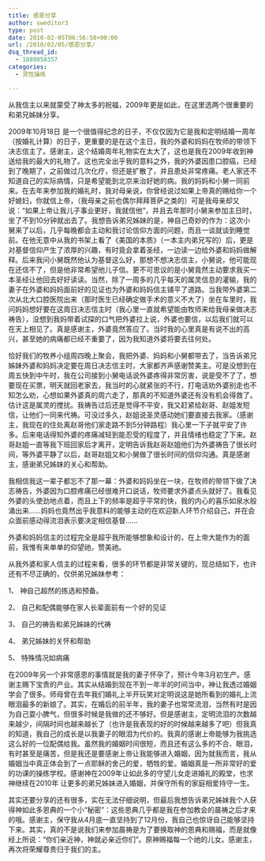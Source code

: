 ```yaml
---
title: 感恩分享
author: sweditor3
type: post
date: 2010-02-05T06:56:58+00:00
url: /2010/02/05/感恩分享/
dsq_thread_id:
  - 1880858357
categories:
  - 灵性操练

---
```

从我信主以来就蒙受了神太多的祝福，2009年更是如此，在这里选两个很重要的和弟兄姊妹分享。
  
2009年10月18日 是一个很值得纪念的日子，不仅仅因为它是我和定明结婚一周年（按婚礼计算）的日子，更重要的是在这个主日，我的外婆和妈妈在牧师的带领下决志信主了。感谢主，这个结婚周年礼物实在太大了，这也是我在2009年收到神送给我的最大的礼物了。这也完全出乎我的意料之外，我的外婆因患口腔癌，已经到了晚期了，之前做过几次化疗，但还是扩散了，并且患处非常疼痛。老人家还不知道自己的实际病情，只是希望能到北京来治好她的病。我的妈妈和小舅一同前来。在去年来参加我的婚礼时，我对母亲说，你曾经说过如果上帝真的赐给你一个好媳妇，你就信上帝，（我母亲之前也偶尔拜拜菩萨之类的）可是我母亲却又说：“如果上帝让我儿子事业更好，我就信他”，并且去年那时小舅来参加主日时，坐了不到10分钟就出去了。我想告诉弟兄姊妹的是，神自己奇妙的作为：这次小舅来了以后，几乎每晚都会主动和我讨论信仰方面的问题，而且一谈就谈到睡觉前。在他无意中从我的书架上看了《美国的本质》（一本主内弟兄写的）后，更是对基督信仰产生了浓厚的兴趣，有时竟会拿着圣经，一边读一边给外婆和妈妈做解释。后来我问小舅既然他认为基督这么好，那想不想决志信主，小舅说，他可能现在还信不了，但是他非常希望他儿子信。更不可思议的是小舅竟然主动要求我买一本圣经让他回去好好读读。当然，除了一周多的几乎每天的属灵信息的灌输，我的妻子在外婆和妈妈面前好的见证也为外婆和妈妈信主铺平了道路。当我带外婆第二次从北大口腔医院出来（那时医生已经确定做手术的意义不大了）坐在车里时，我问妈妈想好要在这周日决志信主时（我心里一直就希望能由牧师来给我母亲做决志祷告），没想到我妈带着试探的口气把外婆拉上说，外婆也要信，以后我们就可以在天上相见了。真是感谢主，外婆竟然答应了。当时我的心里真是有说不出的高兴，甚至她的病痛都已经不重要了，因为我知道外婆将要去往何处。
  
恰好我们的牧养小组周四晚上聚会，我把外婆、妈妈和小舅都带去了，当告诉弟兄姊妹外婆和妈妈决定要在周日决志信主时，大家都齐声感谢赞美主。可是没想到在周五快到中午时，我在公司接到小舅电话说外婆疼得非常厉害，说是受不了了，想要现在买票，明天就回老家去，我当时的心就紧张的不行，打电话劝外婆别走也不知怎么劝，心想如果外婆真的周六走了，那真的不知道外婆还有没有机会得救了。估计这是属灵的搅扰。我祷告过后还是觉得不平安，我又赶紧给赵哥、赵姐发短信，让他们一同来代祷。可没过多久，赵姐说圣灵感动她们要直接去我家。（感谢主，我现在的住处离赵哥他们家走路不到5分钟路程）我心里一下子就平安了许多。后来电话得知外婆的疼痛减轻到能忍受的程度了，并且情绪也稳定了下来。赵哥赵姐一直等我下班回家后才离开，定明告诉我赵哥赵姐他们为外婆祷告了很长时间，等外婆平静了以后，赵哥赵姐又和小舅做了很长时间的信仰沟通。真是感谢主，感谢弟兄姊妹的关心和帮助。
  
我相信我这一辈子都忘不了那一幕：外婆和妈妈坐在一块，在牧师的带领下做了决志祷告，外婆因为口腔疼痛已经很难开口说话，牧师要求外婆点头就好了。我看见外婆的头使劲地点着，而且上下的频率是超乎平常的快，我的内心的喜乐如泉水般涌出来&#8230;&#8230;妈妈也竟然出乎我意料的能够主动的在欢迎新人环节介绍自己，并在会众面前感动得流泪表示要决定相信基督&#8230;&#8230;

外婆和妈妈信主的过程完全是超乎我所能够想象和设计的，在上帝大能作为的面前，我惟有来单单的仰望祂，赞美祂。
  
从我外婆和家人信主的过程来看，很多的环节都是非常关键的，现总结如下，也许还有不尽正确的，仅供弟兄姊妹参考：
  
1、 神自己超然的拣选和预备。
  
2、 自己和配偶能够在家人长辈面前有一个好的见证
  
3、 自己的祷告和弟兄姊妹的代祷
  
4、 弟兄姊妹的关怀和帮助
  
5、 特殊情况如病痛
  
在2009年另一个非常感恩的事情就是我的妻子怀孕了，预计今年3月初生产。感谢主赐下宝贵的产业。其实从结婚到现在不到一年半的时间当中，神让我透过婚姻学会了很多。师母曾在去年我们婚礼上半开玩笑对定明说这是她所看到的婚礼上流眼泪最多的新娘了。其实，在婚后的前半年，我的妻子也常常流泪，当然有时是因为自己耍小脾气，但很多时候是我做的还不够好。但是感谢主，定明流泪的次数越来越少，间隔时间也越来越长了（也许是我表现的好的时候越来越多了吧）但我真的知道，我自己的成长是以我妻子的眼泪为代价的。我真的感谢上帝能够为我挑选这么好的一位配偶给我。虽然我的婚姻时间很短，而且还有这么多的不合、眼泪，有时甚至是痛苦，但是我还是要感谢上帝让我能够进入婚姻，因为就我而言，我从婚姻当中真正体会到了一点耶稣的舍己的爱，牺牲的爱。婚姻真是一所非常好的爱的功课的操练学校。感谢神在2009年让如此多的守望儿女走进婚礼的殿堂，也求神继续在2010年 让更多的弟兄姊妹进入婚姻，并保守所有的家庭相爱持守一生。

其实还要分享的还有很多，实在无法仔细说明，但最后我想告诉弟兄姊妹我个人获得神如此多恩典的一个小“秘密”：这些恩典几乎都是我在参加教会的晨祷之后才来的哦。感谢主，保守我从4月底一直坚持到了12月份，我自己也惊讶自己能够坚持下来。其实，真的不是说我们来参加晨祷是为了要换取神的恩典和赐福，而是就像经上所说：“你们亲近神，神就必亲近你们”。原神赐福每一个祂的儿女。感谢主，再次将荣耀尊贵归于我们的主。